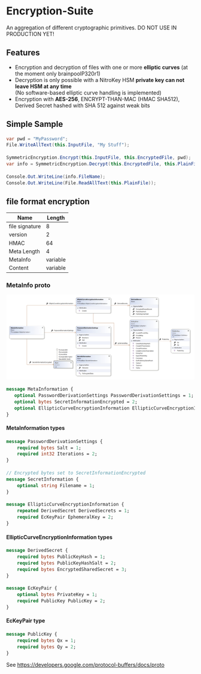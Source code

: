 # Encryption-Suite
An aggregation of different cryptographic primitives. DO NOT USE IN PRODUCTION YET!

## Features

- Encryption and decryption of files with one or more **elliptic curves** (at the moment only brainpoolP320r1)
- Decryption is only possible with a NitroKey HSM **private key can not leave HSM at any time**  
  (No software-based elliptic curve handling is implemented)
- Encryption with **AES-256**, ENCRYPT-THAN-MAC (HMAC SHA512), Derived Secret hashed with SHA 512 against weak bits

## Simple Sample

```c#
var pwd = "MyPassword";
File.WriteAllText(this.InputFile, "My Stuff");

SymmetricEncryption.Encrypt(this.InputFile, this.EncryptedFile, pwd);
var info = SymmetricEncryption.Decrypt(this.EncryptedFile, this.PlainFile, pwd);

Console.Out.WriteLine(info.FileName);
Console.Out.WriteLine(File.ReadAllText(this.PlainFile));
```

## file format encryption

| Name           | Length   |
| -------------- | -------- |
| file signature | 8        |
| version        | 2        |
| HMAC           | 64       |
| Meta Length    | 4        |
| MetaInfo       | variable |
| Content        | variable |

### MetaInfo proto

![Class Diagram MetaInformation](/docs/ClassDiagramMetaInformation.png)

```proto
message MetaInformation {
   optional PasswordDerivationSettings PasswordDerivationSettings = 1;
   optional bytes SecretInformationEncrypted = 2;
   optional EllipticCurveEncryptionInformation EllipticCurveEncryptionInformation = 3;
}
```

#### MetaInformation types

```proto
message PasswordDerivationSettings {
	required bytes Salt = 1;
	required int32 Iterations = 2;
}

// Encrypted bytes set to SecretInformationEncrypted
message SecretInformation {
	optional string Filename = 1;
}

message EllipticCurveEncryptionInformation {
	repeated DerivedSecret DerivedSecrets = 1;
	required EcKeyPair EphemeralKey = 2;
}
```

#### EllipticCurveEncryptionInformation types

```proto
message DerivedSecret {
	required bytes PublicKeyHash = 1;
	required bytes PublicKeyHashSalt = 2;
	required bytes EncryptedSharedSecret = 3;
}

message EcKeyPair {
	optional bytes PrivateKey = 1;
	required PublicKey PublicKey = 2;
}
```

#### EcKeyPair type

```proto
message PublicKey {
	required bytes Qx = 1;
	required bytes Qy = 2;
}
```

See https://developers.google.com/protocol-buffers/docs/proto
